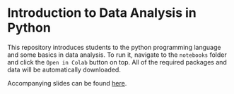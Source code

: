 # Introduction to Data Analysis in Python

This repository introduces students to the python programming language and some basics in data analysis.
To run it, navigate to the `notebooks` folder and click the `Open in Colab` button on top. All of the required packages and data will be automatically downloaded.

Accompanying slides can be found [here](https://docs.google.com/presentation/d/153X8Wmm2VaBrBmlMdytPuHKI4IK0B1BsCdblLBuQunY/edit?usp=sharing).
